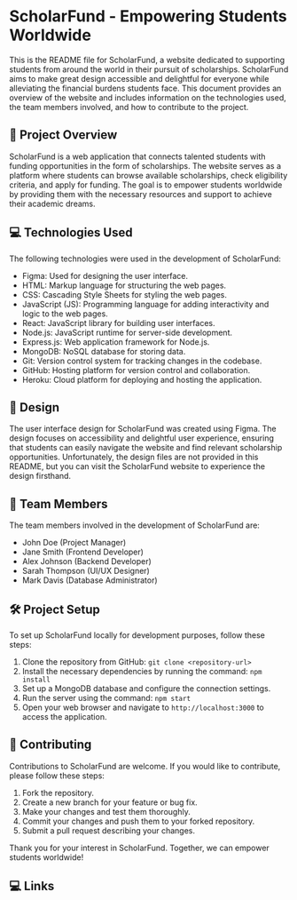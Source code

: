 # ScholarFund - Empowering Students Worldwide

This is the README file for ScholarFund, a website dedicated to supporting students from around the world in their pursuit of scholarships. ScholarFund aims to make great design accessible and delightful for everyone while alleviating the financial burdens students face. This document provides an overview of the website and includes information on the technologies used, the team members involved, and how to contribute to the project.

## :rocket: Project Overview

ScholarFund is a web application that connects talented students with funding opportunities in the form of scholarships. The website serves as a platform where students can browse available scholarships, check eligibility criteria, and apply for funding. The goal is to empower students worldwide by providing them with the necessary resources and support to achieve their academic dreams.

## :computer: Technologies Used

The following technologies were used in the development of ScholarFund:

- Figma: Used for designing the user interface.
- HTML: Markup language for structuring the web pages.
- CSS: Cascading Style Sheets for styling the web pages.
- JavaScript (JS): Programming language for adding interactivity and logic to the web pages.
- React: JavaScript library for building user interfaces.
- Node.js: JavaScript runtime for server-side development.
- Express.js: Web application framework for Node.js.
- MongoDB: NoSQL database for storing data.
- Git: Version control system for tracking changes in the codebase.
- GitHub: Hosting platform for version control and collaboration.
- Heroku: Cloud platform for deploying and hosting the application.

## :art: Design

The user interface design for ScholarFund was created using Figma. The design focuses on accessibility and delightful user experience, ensuring that students can easily navigate the website and find relevant scholarship opportunities. Unfortunately, the design files are not provided in this README, but you can visit the ScholarFund website to experience the design firsthand.

## :busts_in_silhouette: Team Members

The team members involved in the development of ScholarFund are:

- John Doe (Project Manager)
- Jane Smith (Frontend Developer)
- Alex Johnson (Backend Developer)
- Sarah Thompson (UI/UX Designer)
- Mark Davis (Database Administrator)

## :hammer_and_wrench: Project Setup

To set up ScholarFund locally for development purposes, follow these steps:

1. Clone the repository from GitHub: `git clone <repository-url>`
2. Install the necessary dependencies by running the command: `npm install`
3. Set up a MongoDB database and configure the connection settings.
4. Run the server using the command: `npm start`
5. Open your web browser and navigate to `http://localhost:3000` to access the application.

## :raised_hands: Contributing

Contributions to ScholarFund are welcome. If you would like to contribute, please follow these steps:

1. Fork the repository.
2. Create a new branch for your feature or bug fix.
3. Make your changes and test them thoroughly.
4. Commit your changes and push them to your forked repository.
5. Submit a pull request describing your changes.

Thank you for your interest in ScholarFund. Together, we can empower students worldwide!

## :computer: Links
